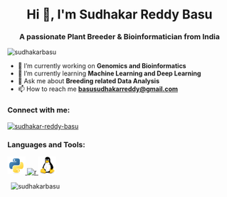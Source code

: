 <h1 align="center">Hi 👋, I'm Sudhakar Reddy Basu</h1>
<h3 align="center">A passionate Plant Breeder & Bioinformatician from India</h3>

<p align="left">
  <img src="https://komarev.com/ghpvc/?username=sudhakarbasu&label=Profile%20views&color=0e75b6&style=flat" alt="sudhakarbasu" />
</p>

- 🔭 I’m currently working on **Genomics and Bioinformatics**  
- 🌱 I’m currently learning **Machine Learning and Deep Learning**  
- 💬 Ask me about **Breeding related Data Analysis**  
- 📫 How to reach me **basusudhakarreddy@gmail.com**

<h3 align="left">Connect with me:</h3>
<p align="left">
  <a href="https://www.linkedin.com/in/sudhakar-reddy-basu" target="_blank">
    <img align="center" src="https://raw.githubusercontent.com/rahuldkjain/github-profile-readme-generator/master/src/images/icons/Social/linked-in-alt.svg" alt="sudhakar-reddy-basu" height="30" width="40" />
  </a>
</p>

<h3 align="left">Languages and Tools:</h3>
<p align="left">
  <a href="https://www.python.org" target="_blank" rel="noreferrer">
    <img src="https://raw.githubusercontent.com/devicons/devicon/master/icons/python/python-original.svg" alt="python" width="40" height="40"/>
  </a>
  <a href="https://www.r-project.org/" target="_blank" rel="noreferrer">
    <img src="https://www.vectorlogo.zone/logos/r-project/r-project-icon.svg" alt="r" width="40" height="40"/>
  </a>
  <a href="https://www.linux.org/" target="_blank" rel="noreferrer">
    <img src="https://raw.githubusercontent.com/devicons/devicon/master/icons/linux/linux-original.svg" alt="linux" width="40" height="40"/>
  </a>
</p>

<p>&nbsp;
  <img align="center" src="https://github-readme-stats.vercel.app/api?username=sudhakarbasu&show_icons=true&locale=en&theme=react" alt="sudhakarbasu" />
</p>
